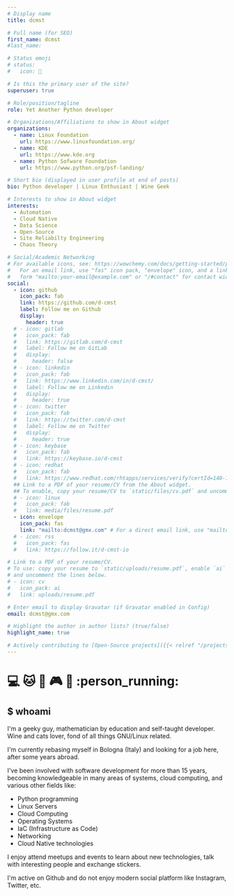 ```yaml
---
# Display name
title: dcmst

# Full name (for SEO)
first_name: dcmst
#last_name:

# Status emoji
# status:
#   icon: 👋

# Is this the primary user of the site?
superuser: true

# Role/position/tagline
role: Yet Another Python developer

# Organizations/Affiliations to show in About widget
organizations:
  - name: Linux Foundation
    url: https://www.linuxfoundation.org/
  - name: KDE
    url: https://www.kde.org
  - name: Python Sofware Foundation
    url: https://www.python.org/psf-landing/

# Short bio (displayed in user profile at end of posts)
bio: Python developer | Linux Enthusiast | Wine Geek

# Interests to show in About widget
interests:
  - Automation
  - Cloud Native
  - Data Science
  - Open-Source
  - Site Reliabilty Engineering
  - Chaos Theory

# Social/Academic Networking
# For available icons, see: https://wowchemy.com/docs/getting-started/page-builder/#icons
#   For an email link, use "fas" icon pack, "envelope" icon, and a link in the
#   form "mailto:your-email@example.com" or "/#contact" for contact widget.
social:
  - icon: github
    icon_pack: fab
    link: https://github.com/d-cmst
    label: Follow me on Github
    display:
      header: true
  # - icon: gitlab
  #   icon_pack: fab
  #   link: https://gitlab.com/d-cmst
  #   label: Follow me on GitLab
  #   display:
  #     header: false
  # - icon: linkedin
  #   icon_pack: fab
  #   link: https://www.linkedin.com/in/d-cmst/
  #   label: Follow me on Linkedin
  #   display:
  #     header: true
  # - icon: twitter
  #   icon_pack: fab
  #   link: https://twitter.com/d-cmst
  #   label: Follow me on Twitter
  #   display:
  #     header: true
  # - icon: keybase
  #   icon_pack: fab
  #   link: https://keybase.io/d-cmst
  # - icon: redhat
  #   icon_pack: fab
  #   link: https://www.redhat.com/rhtapps/services/verify?certId=140-122-987
  ## Link to a PDF of your resume/CV from the About widget.
  ## To enable, copy your resume/CV to `static/files/cv.pdf` and uncomment the lines below.
  # - icon: linux
  #   icon_pack: fab
  #   link: media/files/resume.pdf
  - icon: envelope
    icon_pack: fas
    link: "mailto:dcmst@gmx.com" # For a direct email link, use "mailto:test@example.org".
  # - icon: rss
  #   icon_pack: fas
  #   link: https://follow.it/d-cmst-io

# Link to a PDF of your resume/CV.
# To use: copy your resume to `static/uploads/resume.pdf`, enable `ai` icons in `params.yaml`,
# and uncomment the lines below.
# - icon: cv
#   icon_pack: ai
#   link: uploads/resume.pdf

# Enter email to display Gravatar (if Gravatar enabled in Config)
email: dcmst@gmx.com

# Highlight the author in author lists? (true/false)
highlight_name: true

# Actively contributing to [Open-Source projects]({{< relref "/projects#open-source" >}}) as well as learn new stuff every day and I would try to share in this blog.
---
```


# :computer: :cat: :wine_glass: :video_game: :cinema: :person_running: 

## $ whoami

I'm a geeky guy, mathematician by education and self-taught developer. Wine and cats lover, fond of all things GNU/Linux related.

I'm currently rebasing myself in Bologna (Italy) and looking for a job here, after some years abroad.

I've been involved with software development for more than 15 years, becoming knowledgeable in many areas of systems, cloud computing, and various other fields like:

- Python programming
- Linux Servers
- Cloud Computing
- Operating Systems
- IaC (Infrastructure as Code)
- Networking
- Cloud Native technologies

I enjoy attend meetups and events to learn about new technologies, talk with interesting people and exchange stickers.

I'm active on Github and do not enjoy modern social platform like Instagram, Twitter, etc. 
